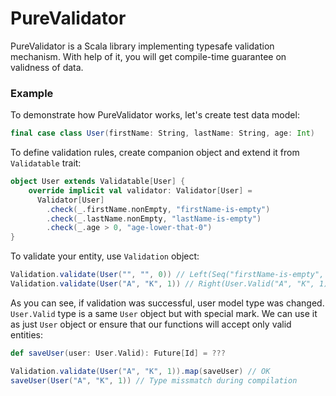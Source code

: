 # PureValidator
PureValidator is a Scala library implementing typesafe validation mechanism.
With help of it, you will get compile-time guarantee on validness of data.

### Example
To demonstrate how PureValidator works, let's create test data model:
```scala
final case class User(firstName: String, lastName: String, age: Int)
```

To define validation rules, create companion object and extend it from `Validatable` trait:
```scala
object User extends Validatable[User] {
    override implicit val validator: Validator[User] =
      Validator[User]
        .check(_.firstName.nonEmpty, "firstName-is-empty")
        .check(_.lastName.nonEmpty, "lastName-is-empty")
        .check(_.age > 0, "age-lower-that-0")      
}
```

To validate your entity, use `Validation` object:
```scala
Validation.validate(User("", "", 0)) // Left(Seq("firstName-is-empty", "lastName-is-empty", "age-lower-that-0"))
Validation.validate(User("A", "K", 1)) // Right(User.Valid("A", "K", 1))
```

As you can see, if validation was successful, user model type was changed. `User.Valid` type is a same `User` object but with special mark. We can use it as just `User` object or ensure that our functions will accept only valid entities:

```scala
def saveUser(user: User.Valid): Future[Id] = ???

Validation.validate(User("A", "K", 1)).map(saveUser) // OK
saveUser(User("A", "K", 1)) // Type missmatch during compilation
```
